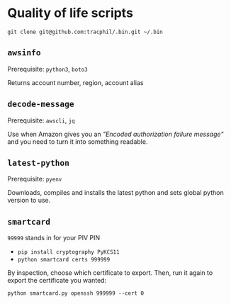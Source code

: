 # Quality of life scripts

```shell
git clone git@github.com:tracphil/.bin.git ~/.bin
```

## `awsinfo`

Prerequisite: `python3`, `boto3`

Returns account number, region, account alias

## `decode-message`

Prerequisite: `awscli`, `jq`

Use when Amazon gives you an _"Encoded authorization failure message"_ and you need to turn it into something readable.

## `latest-python`

Prerequisite: `pyenv`

Downloads, compiles and installs the latest python and sets global python version to use.

## `smartcard`

`99999` stands in for your PIV PIN
 
* `pip install cryptography PyKCS11`
* `python smartcard certs 999999`

By inspection, choose which certificate to export. Then, run it again to export the certificate you wanted:

`python smartcard.py openssh 999999 --cert 0`
